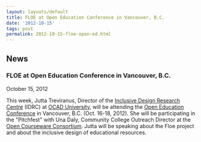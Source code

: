 ```yaml
---
layout: layouts/default
title: FLOE at Open Education Conference in Vancouver, B.C.
date: '2012-10-15'
tags: post
permalink: 2012-10-15-floe-open-ed.html
---
```

<article class="floe-content floe-news-item">
                <h2> News </h2>
                <h3>FLOE at Open Education Conference in Vancouver, B.C.</h3>
                <time class="floe-date" datetime="2012-10-15">October 15, 2012</time>
                <p>
                    This week, Jutta Treviranus, Director of the <a href="http://idrc.ocadu.ca">Inclusive Design Research Centre</a> (IDRC) at <a href="http://ocadu.ca">OCAD University</a>, will be attending the <a href="http://openedconference.org/2012/">Open Education Conference</a> in Vancouver, B.C. (Oct. 16-18, 2012). She will be participating in the "Pitchfest" with Una Daly, Community College Outreach Director at the <a href="http://www.ocwconsortium.org/">Open Courseware Consortium</a>. Jutta will be speaking about the Floe project and about the inclusive design of educational resources.
                </p>
            </article>

